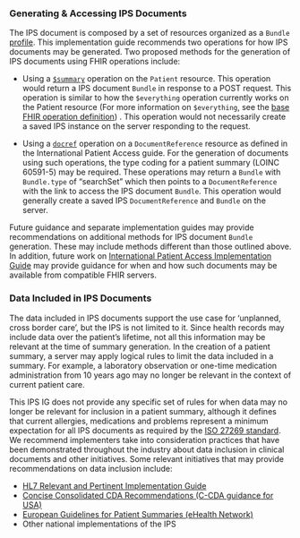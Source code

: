 ### Generating & Accessing IPS Documents

The IPS document is composed by a set of resources organized as a `Bundle` [profile](StructureDefinition-Bundle-uv-ips.html). This implementation guide recommends two operations for how IPS documents may be generated. Two proposed methods for the generation of IPS documents using FHIR operations include:

-	Using a [`$summary`](http://hl7.org/fhir/uv/ips/OperationDefinition-summary.html) operation on the `Patient` resource. This operation would return a IPS document `Bundle` in response to a POST request. This operation is similar to how the `$everything` operation currently works on the Patient resource (For more information on `$everything`, see the [base FHIR operation definition](https://www.hl7.org/fhir/operation-patient-everything.html)) . This operation would not necessarily create a saved IPS instance on the server responding to the request. 

-	Using a [`docref`](http://build.fhir.org/ig/HL7/fhir-ipa/OperationDefinition-docref.html) operation on a `DocumentReference` resource as defined in the International Patient Access guide. For the generation of documents using such operations, the type coding for a patient summary (LOINC 60591-5) may be required. These operations may return a `Bundle` with `Bundle.type` of “searchSet” which then points to a `DocumentReference` with the link to access the IPS document `Bundle`.  This operation would generally create a saved IPS `DocumentReference` and `Bundle` on the server. 

Future guidance and separate implementation guides may provide recommendations on additional methods for IPS document `Bundle` generation. These may include methods different than those outlined above. In addition, future work on [International Patient Access Implementation Guide](https://build.fhir.org/ig/HL7/fhir-ipa/) may provide guidance for when and how such documents may be available from compatible FHIR servers. 

### Data Included in IPS Documents

The data included in IPS documents support the use case for ‘unplanned, cross border care’, but the IPS is not limited to it. Since health records may include data over the patient’s lifetime, not all this information may be relevant at the time of summary generation. In the creation of a patient summary, a server may apply logical rules to limit the data included in a summary. For example, a laboratory observation or one-time medication administration from 10 years ago may no longer be relevant in the context of current patient care. 

This IPS IG does not provide any specific set of rules for when data may no longer be relevant for inclusion in a patient summary, although it defines that current allergies, medications and problems represent a minimum expectation for all IPS documents as required by the [ISO 27269 standard](https://www.iso.org/standard/79491.html). We recommend implementers take into consideration practices that have been demonstrated throughout the industry about data inclusion in clinical documents and other initiatives. Some relevant initiatives that may provide recommendations on data inclusion include:

-	[HL7 Relevant and Pertinent Implementation Guide](https://www.hl7.org/implement/standards/product_brief.cfm?product_id=453)
-	[Concise Consolidated CDA Recommendations (C-CDA guidance for USA)](http://www.commonwellalliance.org/wp-content/uploads/2018/07/Carequality_CommonWell_Improve_C-CDA_06-15-2018_V1.pdf) 
- [European Guidelines for Patient Summaries (eHealth Network)](https://ec.europa.eu/health/sites/default/files/ehealth/docs/ehn_guidelines_patientsummary_en.pdf) 
-	Other national implementations of the IPS
